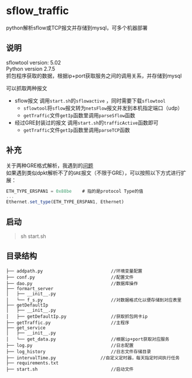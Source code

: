 # sflow_traffic
python解析sflow或TCP报文并存储到mysql，可多个机器部署

## 说明
sflowtool version: 5.02    
Python version 2.7.5    
抓包程序获取的数据，根据ip+port获取服务之间的调用关系，并存储到mysql

可以抓取两种报文
* sflow报文 调用`start.sh`的`sflowactive` ，同时需要下载`sflowtool`
    * `sflowtool`将`sflow`报文转为`netsFlow`报文并发到本机指定端口（udp）    
    * `getTraffic`文件`getIp`函数里调用`parseSflow`函数
* 经过GRE封装过的报文 调用`start.sh`的`trafficActive`函数即可 
    * `getTraffic`文件`getIp`函数里调用`parseTCP`函数

## 补充
关于两种GRE格式解析，我遇到的[问题](https://segmentfault.com/q/1010000018911392)   
如果遇到类似dpkt解析不了的`GRE`报文（不限于GRE），可以按照以下方式进行扩展：  
```javascript
ETH_TYPE_ERSPAN1 = 0x88be    # 指的是protocol Type的值  
...  
Ethernet.set_type(ETH_TYPE_ERSPAN1, Ethernet)  
```


## 启动
> sh start.sh

## 目录结构

```
├── addpath.py                          //环境变量配置  
├── conf.py                             //配置文件   
├── dao.py                              //数据库操作 
├── formart_server
│   ├── __init__.py
│   └── f_s.py                          //对数据格式化以便存储到对应表里
├── getDefaultIp
│   ├── __init__.py
│   ├── getDefaultIp.py                 //获取抓包网卡ip
├── getTraffic.py 						//主程序
├── get_service
│   ├── __init__.py
│   └── get_data.py                     //根据ip+port获取对应服务
├── log.py                              //日志配置 
├── log_history                         //日志文件存储目录    
├── intervalTime.py 				//自定义定时器，每天指定时间执行任务
├── requirements.txt
├── start.sh                            //启动文件  
```
